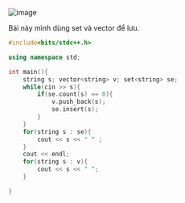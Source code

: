 ![image](https://github.com/Llam-a/Practice_Cpp/assets/115911041/b0bb72d9-c838-4ad7-a26f-1f406618a74e)

Bài này mình dùng set và vector để lưu.

```cpp
#include<bits/stdc++.h>

using namespace std;

int main(){
    string s; vector<string> v; set<string> se;
    while(cin >> s){
        if(se.count(s) == 0){
            v.push_back(s);
            se.insert(s);
        }
    }
    for(string s : se){
        cout << s << " " ;
    }
    cout << endl;
    for(string s : v){
        cout << s << " ";
    }

}
```
